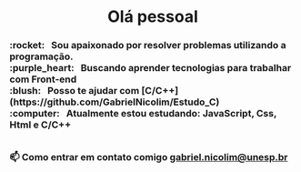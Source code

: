 
<!-- <img width="auto" src="https://avatars2.githubusercontent.com/u/69210720?s=400&u=1cb3d5414fd8a623ccb90569af6627d714943413&v=4"> -->
 <h1 align = "center">Olá pessoal</h1>
 <h3>:rocket:  &nbsp; Sou apaixonado por resolver problemas utilizando a programação.
 <br/>:purple_heart: &nbsp; Buscando aprender tecnologias para trabalhar com Front-end 
 <br/>:blush: &nbsp; Posso te ajudar com [C/C++] (https://github.com/GabrielNicolim/Estudo_C)
 <br/>:computer: &nbsp; Atualmente estou estudando: JavaScript, Css, Html e C/C++</br></br>

  📫 Como entrar em contato comigo **gabriel.nicolim@unesp.br**
  
 </h3>
